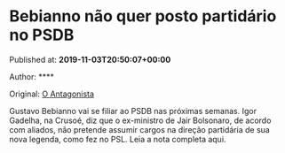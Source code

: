
# Bebianno não quer posto partidário no PSDB

Published at: **2019-11-03T20:50:07+00:00**

Author: ****

Original: [O Antagonista](https://www.oantagonista.com/brasil/bebianno-nao-quer-posto-partidario-no-psdb/)

Gustavo Bebianno vai se filiar ao PSDB nas próximas semanas.
Igor Gadelha, na Crusoé, diz que o ex-ministro de Jair Bolsonaro, de acordo com aliados, não pretende assumir cargos na direção partidária de sua nova legenda, como fez no PSL.
Leia a nota completa aqui.

